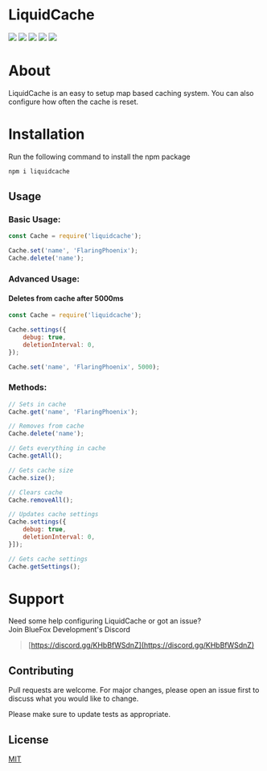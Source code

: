 # LiquidCache
![](https://img.shields.io/github/stars/BlueFox-Development/LiquidCache) ![](https://img.shields.io/github/forks/BlueFox-Development/LiquidCache) ![](https://img.shields.io/github/issues/BlueFox-Development/LiquidCache) ![](https://img.shields.io/github/license/BlueFox-Development/LiquidCache) ![](https://img.shields.io/discord/870418236078960791)

# About
LiquidCache is an easy to setup map based caching system. You can also configure how often the cache is reset.

# Installation

Run the following command to install the npm package

```bash
npm i liquidcache
```

## Usage

### Basic Usage:
```javascript
const Cache = require('liquidcache');

Cache.set('name', 'FlaringPhoenix');
Cache.delete('name');
```

### Advanced Usage:
#### Deletes from cache after 5000ms
```javascript
const Cache = require('liquidcache');

Cache.settings({
    debug: true,
    deletionInterval: 0,
});

Cache.set('name', 'FlaringPhoenix', 5000);
```

### Methods:
```javascript
// Sets in cache
Cache.get('name', 'FlaringPhoenix');

// Removes from cache
Cache.delete('name');

// Gets everything in cache
Cache.getAll();

// Gets cache size
Cache.size();

// Clears cache
Cache.removeAll();

// Updates cache settings
Cache.settings({
    debug: true,
    deletionInterval: 0,
}]);

// Gets cache settings
Cache.getSettings();
```
# Support
Need some help configuring LiquidCache or got an issue?<br/>
Join BlueFox Development's Discord
> [https://discord.gg/KHbBfWSdnZ](https://discord.gg/KHbBfWSdnZ)
 
## Contributing
Pull requests are welcome. For major changes, please open an issue first to discuss what you would like to change.

Please make sure to update tests as appropriate.

## License
[MIT](https://choosealicense.com/licenses/mit/)
